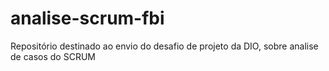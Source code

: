 # analise-scrum-fbi
Repositório destinado ao envio do desafio de projeto da DIO, sobre analise de casos do SCRUM
